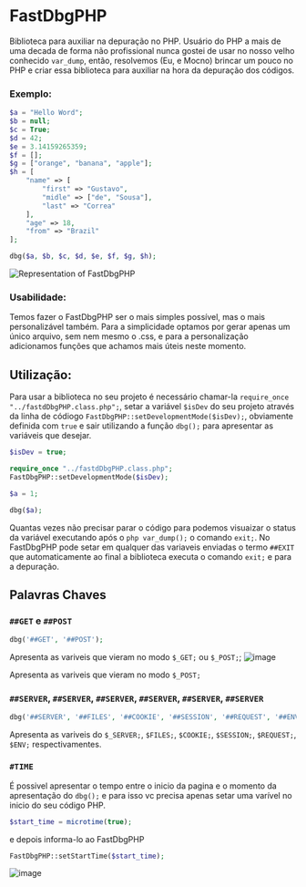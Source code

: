 # FastDbgPHP
Biblioteca para auxiliar na depuração no PHP.
Usuário do PHP a mais de uma decada de forma não profissional nunca gostei de usar no nosso velho conhecido `var_dump`, então, resolvemos (Eu, e Mocno) brincar um pouco no PHP e criar essa biblioteca para auxiliar na hora da depuração dos códigos.

### Exemplo:
```php
$a = "Hello Word";
$b = null;
$c = True;
$d = 42;
$e = 3.14159265359;
$f = [];
$g = ["orange", "banana", "apple"];
$h = [
    "name" => [
        "first" => "Gustavo",
        "midle" => ["de", "Sousa"],
        "last" => "Correa"
    ],
    "age" => 18,
    "from" => "Brazil"
];

dbg($a, $b, $c, $d, $e, $f, $g, $h);
```

![Representation of FastDbgPHP](https://github.com/LePampim/FastDbgPHP/assets/71104962/cc5f35a9-599b-4e41-9bd2-f4308d026aaf)


### Usabilidade:

Temos fazer o FastDbgPHP ser o mais simples possível, mas o mais personalizável também. Para a simplicidade optamos por gerar apenas um único arquivo, sem nem mesmo o .css, e para a personalização adicionamos funções que achamos mais úteis neste momento.

## Utilização:

Para usar a biblioteca no seu projeto é necessário chamar-la `require_once "../fastdDbgPHP.class.php";`, setar a variável `$isDev` do seu projeto através da linha de códiogo `FastDbgPHP::setDevelopmentMode($isDev);`, obviamente definida com `true` e sair utilizando a função `dbg();` para apresentar as variáveis que desejar.

```php
$isDev = true;

require_once "../fastdDbgPHP.class.php";
FastDbgPHP::setDevelopmentMode($isDev);

$a = 1;

dbg($a);
```

Quantas vezes não precisar parar o código para podemos visuaizar o status da variável executando após o `php var_dump();` o comando `exit;`. No FastDbgPHP pode setar em qualquer das variaveis enviadas o termo `##EXIT` que automaticamente ao final a biblioteca executa o comando `exit;` e para a depuração.

## Palavras Chaves

### `##GET` e `##POST`

```php
dbg('##GET', '##POST');
```

Apresenta as variveis que vieram no modo `$_GET;` ou `$_POST;`; 
![image](https://github.com/LePampim/FastDbgPHP/assets/71104962/9146e620-ade6-40cc-b8be-3c0859ffe0e9)

Apresenta as variveis que vieram no modo `$_POST;`

### `##SERVER`,  `##SERVER`, `##SERVER`, `##SERVER`, `##SERVER`, `##SERVER`

```php
dbg('##SERVER', '##FILES', '##COOKIE', '##SESSION', '##REQUEST', '##ENV');
```

Apresenta as variveis do `$_SERVER;`, `$FILES;`, `$COOKIE;`, `$SESSION;`, `$REQUEST;`, `$ENV;` respectivamentes.

### `#TIME`

É possivel apresentar o tempo entre o inicio da pagina e o momento da apresentação do `dbg();` e para isso vc precisa apenas setar uma varível no inicio do seu código PHP.
```php
$start_time = microtime(true);
```
e depois informa-lo ao FastDbgPHP
```php
FastDbgPHP::setStartTime($start_time);
```

![image](https://github.com/LePampim/FastDbgPHP/assets/71104962/dc4afc57-0761-4084-a964-405b343d7732)



